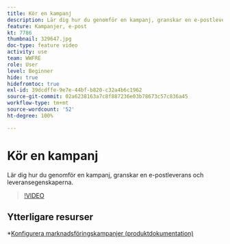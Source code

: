 ```yaml
---
title: Kör en kampanj
description: Lär dig hur du genomför en kampanj, granskar en e-postleverans och leveransegenskaperna.
feature: Kampanjer, e-post
kt: 7786
thumbnail: 329647.jpg
doc-type: feature video
activity: use
team: WWFRE
role: User
level: Beginner
hide: true
hidefromtoc: true
exl-id: 39dcdffe-9e7e-44bf-b820-c32a4b6c1962
source-git-commit: 02a6238163a7c8f887236e03b78673c57c836a45
workflow-type: tm+mt
source-wordcount: '52'
ht-degree: 100%

---
```


# Kör en kampanj

Lär dig hur du genomför en kampanj, granskar en e-postleverans och leveransegenskaperna.

>[!VIDEO](https://video.tv.adobe.com/v/329647?quality=12)

## Ytterligare resurser

*[Konfigurera marknadsföringskampanjer (produktdokumentation)](https://experienceleague.adobe.com/docs/campaign-classic/using/orchestrating-campaigns/orchestrate-campaigns/setting-up-marketing-campaigns.html?lang=sv)
